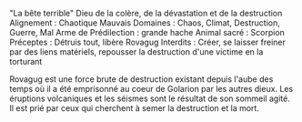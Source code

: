 "La bête terrible"
Dieu de la colère, de la dévastation et de la destruction
Alignement : Chaotique Mauvais
Domaines : Chaos, Climat, Destruction, Guerre, Mal
Arme de Prédilection : grande hache
Animal sacré : Scorpion
Préceptes : Détruis tout, libère Rovagug
Interdits : Créer, se laisser freiner par des liens matériels, repousser la destruction d'une victime en la torturant

Rovagug est une force brute de destruction existant depuis l'aube des temps où il a été emprisonné au coeur de Golarion par les autres dieux. Les éruptions volcaniques et les séismes sont le résultat de son sommeil agité.
Il est prié par ceux qui cherchent à semer la destruction et la mort.